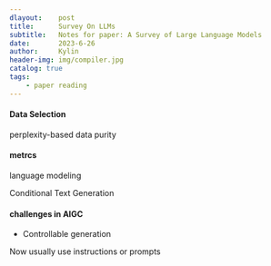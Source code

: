 ```yaml
---
dlayout:    post
title:      Survey On LLMs
subtitle:   Notes for paper: A Survey of Large Language Models
date:       2023-6-26
author:     Kylin
header-img: img/compiler.jpg
catalog: true
tags:
    - paper reading
---
```




#### Data Selection

perplexity-based data purity

#### metrcs

language modeling

Conditional Text Generation  

#### challenges in AIGC

- Controllable generation

Now usually use instructions or prompts

